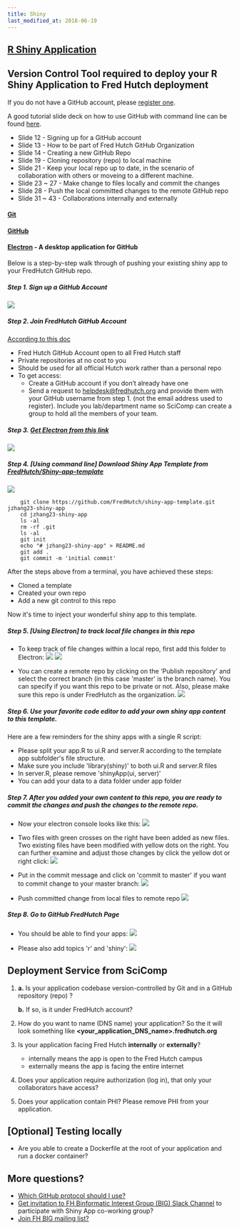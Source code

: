 ```yaml
---
title: Shiny
last_modified_at: 2018-06-19
---
```


## [R Shiny Application](https://shiny.rstudio.com)

## Version Control Tool required to deploy your R Shiny Application to Fred Hutch deployment

If you do not have a GitHub account, please [register one](https://github.com/join?source=header-home). 

A good tutorial slide deck on how to use GitHub with command line can be found [here](https://s3-us-west-2.amazonaws.com/fredhutch-docs/Introducing-Git-and-GitHub.pdf).
- Slide 12 - Signing up for a GitHub account
- Slide 13 - How to be part of Fred Hutch GitHub Organization
- Slide 14 - Creating a new GitHub Repo
- Slide 19 - Cloning repository (repo) to local machine
- Slide 21 - Keep your local repo up to date, in the scenario of collaboration with others or moveing to a different machine. 
- Slide 23 ~ 27 - Make change to files locally and commit the changes
- Slide 28 - Push the local committed changes to the remote GitHub repo
- Slide 31 ~ 43 - Collaborations internally and externally

#### [Git](https://git-scm.com/book/en/v2/Getting-Started-Git-Basics)

#### [GitHub](www.github.com)

#### [Electron](https://electronjs.org/apps/github-desktop) - A desktop application for GitHub

Below is a step-by-step walk through of pushing your existing shiny app to your FredHutch GitHub repo.

##### Step 1. Sign up a GitHub Account

![](/assets/shiny-app/GitHub_signUp.png)

##### Step 2. Join FredHutch GitHub Account

[According to this doc](https://s3-us-west-2.amazonaws.com/fredhutch-docs/Introducing-Git-and-GitHub.pdf)
- Fred Hutch GitHub Account open to all Fred Hutch staff
- Private repositories at no cost to you
- Should be used for all official Hutch work rather than a personal repo
- To get access:
    - Create a GitHub account if you don’t already have one
    - Send a request to <helpdesk@fredhutch.org> and provide them with your GitHub username from step 1. 
(not the email address used to register). Include you lab/department name so SciComp can
create a group to hold all the members of your team.

##### Step 3. [Get Electron from this link](https://github.com/electron/electron-api-demos/releases)
![](/assets/shiny-app/electron-bla.png)

##### Step 4. [Using command line] Download Shiny App Template from [FredHutch/Shiny-app-template](https://github.com/FredHutch/shiny-app-template)
![](/assets/shiny-app/clone-command.png)

```
    git clone https://github.com/FredHutch/shiny-app-template.git jzhang23-shiny-app
    cd jzhang23-shiny-app
    ls -al
    rm -rf .git
    ls -al
    git init
    echo "# jzhang23-shiny-app" > README.md
    git add .
    git commit -m 'initial commit'
```
After the steps above from a terminal, you have achieved these steps:
- Cloned a template
- Created your own repo
- Add a new git control to this repo

Now it's time to inject your wonderful shiny app to this template. 

##### Step 5. [Using Electron] to track local file changes in this repo
- To keep track of file changes within a local repo, first add this folder to Electron: 
![](/assets/shiny-app/electron-add-repo.png)
![](/assets/shiny-app/electron-add-repo-2.png)

- You can create a remote repo by clicking on the 'Publish repository' and select the correct branch (in this case 'master' is the branch name). You can specify if you want this repo to be private or not. Also, please make sure this repo is under FredHutch as the organization.
![](/assets/shiny-app/electron-create-remote-repo.png)

##### Step 6. Use your favorite code editor to add your own shiny app content to this template.

Here are a few reminders for the shiny apps with a single R script: 

- Please split your app.R to ui.R and server.R according to the template app subfolder's file structure.
- Make sure you include 'library(shiny)' to both ui.R and server.R files
- In server.R, please remove 'shinyApp(ui, server)'
- You can add your data to a data folder under app folder

##### Step 7. After you added your own content to this repo, you are ready to commit the changes and push the changes to the remote repo.

- Now your electron console looks like this: 
![](/assets/shiny-app/electron-before-commit.png)

- Two files with green crosses on the right have been added as new files.
Two existing files have been modified with yellow dots on the right. 
You can further examine and adjust those changes by click the yellow dot or right click: 
![](/assets/shiny-app/electron-mod.png)

- Put in the commit message and click on 'commit to master' if you want to commit change to your master branch: 
![](/assets/shiny-app/electron-com.png) 

- Push committed change from local files to remote repo
![](/assets/shiny-app/electron-push.png) 

##### Step 8. Go to GitHub FredHutch Page
- You should be able to find your apps:
![](/assets/shiny-app/GitHub-repo.png) 

- Please also add topics 'r' and 'shiny':
![](/assets/shiny-app/GitHub-add-labels.png) 


## Deployment Service from SciComp

1. **a.** Is your application codebase version-controlled by Git and in a GitHub repository (repo) ? 

   **b.** If so, is it under FredHutch account? 

2. How do you want to name (DNS name) your application? So the it will look something like **<your_application_DNS_name>.fredhutch.org**

3. Is your application facing Fred Hutch **internally** or **externally**? 
    - internally means the app is open to the Fred Hutch campus
    - externally means the app is facing the entire internet 

4. Does your application require authorization (log in), that only your collaborators have access? 

5. Does your application contain PHI? Please remove PHI from your application. 

## [Optional] Testing locally

- Are you able to create a Dockerfile at the root of your application and run a docker container? 

## More questions? 

- [Which GitHub protocol should I use?](https://gist.github.com/grawity/4392747)
- [Get invitation to FH Binformatic Interest Group (BIG) Slack Channel](https://join.slack.com/t/fhbig/shared_invite/enQtMzUyMDIxNzk3MDU3LWNjMDg3ZDVhNGZiNTBlODRmNWM5ZjczMzI1MGNmZTg4NGQ5ODgzMGNmMjcyNzMxMDc0YWFlN2VkNjI4NGZjNjg) to participate with Shiny App co-working group? 
- [Join FH BIG mailing list?](https://lists.fhcrc.org/mailman/listinfo/fhbig)

